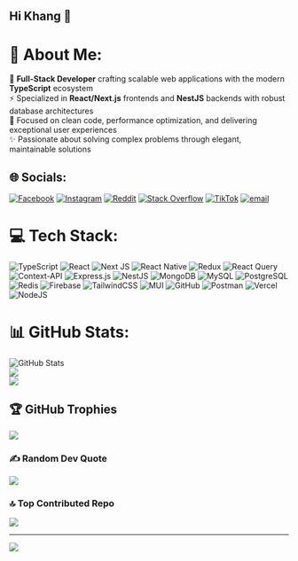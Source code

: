 ## Hi Khang 👋

# 💫 About Me:
🚀 **Full-Stack Developer** crafting scalable web applications with the modern **TypeScript** ecosystem<br>
⚡ Specialized in **React/Next.js** frontends and **NestJS** backends with robust database architectures<br>
🎯 Focused on clean code, performance optimization, and delivering exceptional user experiences<br>
✨ Passionate about solving complex problems through elegant, maintainable solutions


## 🌐 Socials:
[![Facebook](https://img.shields.io/badge/Facebook-%231877F2.svg?logo=Facebook&logoColor=white)](https://www.facebook.com/quoc.khang.127532) [![Instagram](https://img.shields.io/badge/Instagram-%23E4405F.svg?logo=Instagram&logoColor=white)](https://instagram.com/qkhang_08) [![Reddit](https://img.shields.io/badge/Reddit-%23FF4500.svg?logo=Reddit&logoColor=white)](https://reddit.com/user/bobui) [![Stack Overflow](https://img.shields.io/badge/-Stackoverflow-FE7A16?logo=stack-overflow&logoColor=white)](https://stackoverflow.com/users/30463787/khang-qu%E1%BB%91c) [![TikTok](https://img.shields.io/badge/TikTok-%23000000.svg?logo=TikTok&logoColor=white)](https://tiktok.com/@qk_0810) [![email](https://img.shields.io/badge/Email-D14836?logo=gmail&logoColor=white)](mailto:quockhang972@gmail.com) 

# 💻 Tech Stack:
![TypeScript](https://img.shields.io/badge/typescript-%23007ACC.svg?style=for-the-badge&logo=typescript&logoColor=white) ![React](https://img.shields.io/badge/react-%2320232a.svg?style=for-the-badge&logo=react&logoColor=%2361DAFB) ![Next JS](https://img.shields.io/badge/Next-black?style=for-the-badge&logo=next.js&logoColor=white) ![React Native](https://img.shields.io/badge/react_native-%2320232a.svg?style=for-the-badge&logo=react&logoColor=%2361DAFB) ![Redux](https://img.shields.io/badge/redux-%23593d88.svg?style=for-the-badge&logo=redux&logoColor=white) ![React Query](https://img.shields.io/badge/-React%20Query-FF4154?style=for-the-badge&logo=react%20query&logoColor=white) ![Context-API](https://img.shields.io/badge/Context--Api-000000?style=for-the-badge&logo=react) ![Express.js](https://img.shields.io/badge/express.js-%23404d59.svg?style=for-the-badge&logo=express&logoColor=%2361DAFB) ![NestJS](https://img.shields.io/badge/nestjs-%23E0234E.svg?style=for-the-badge&logo=nestjs&logoColor=white) ![MongoDB](https://img.shields.io/badge/MongoDB-%234ea94b.svg?style=for-the-badge&logo=mongodb&logoColor=white) ![MySQL](https://img.shields.io/badge/mysql-4479A1.svg?style=for-the-badge&logo=mysql&logoColor=white) ![PostgreSQL](https://img.shields.io/badge/postgresql-%23316192.svg?style=for-the-badge&logo=postgresql&logoColor=white) ![Redis](https://img.shields.io/badge/redis-%23DD0031.svg?style=for-the-badge&logo=redis&logoColor=white) ![Firebase](https://img.shields.io/badge/firebase-%23039BE5.svg?style=for-the-badge&logo=firebase) ![TailwindCSS](https://img.shields.io/badge/tailwindcss-%2338B2AC.svg?style=for-the-badge&logo=tailwind-css&logoColor=white) ![MUI](https://img.shields.io/badge/MUI-%230081CB.svg?style=for-the-badge&logo=mui&logoColor=white) ![GitHub](https://img.shields.io/badge/github-%23121011.svg?style=for-the-badge&logo=github&logoColor=white) ![Postman](https://img.shields.io/badge/Postman-FF6C37?style=for-the-badge&logo=postman&logoColor=white) ![Vercel](https://img.shields.io/badge/vercel-%23000000.svg?style=for-the-badge&logo=vercel&logoColor=white) ![NodeJS](https://img.shields.io/badge/node.js-339933.svg?style=for-the-badge&logo=nodedotjs&logoColor=white)

# 📊 GitHub Stats:
![GitHub Stats](https://github-readme-stats-six-amber-24.vercel.app/api?username=KhangDev&include_all_commits=true&count_private=true)<br/>
![](https://nirzak-streak-stats.vercel.app/?user=KhangDev&theme=cobalt2&hide_border=false)<br/>
![](https://github-readme-stats.vercel.app/api/top-langs/?username=KhangDev&theme=cobalt2&hide_border=false&include_all_commits=false&count_private=false&layout=compact)

## 🏆 GitHub Trophies
![](https://github-profile-trophy.vercel.app/?username=KhangDev&theme=tokyonight&no-frame=false&no-bg=true&margin-w=4)

### ✍️ Random Dev Quote
![](https://quotes-github-readme.vercel.app/api?type=horizontal&theme=radical)

### 🔝 Top Contributed Repo
![](https://github-contributor-stats.vercel.app/api?username=KhangDev&limit=5&theme=merko&combine_all_yearly_contributions=true)

---
[![](https://visitcount.itsvg.in/api?id=KhangDev&icon=9&color=12)](https://visitcount.itsvg.in)

<!-- Proudly created with GPRM ( https://gprm.itsvg.in ) -->
